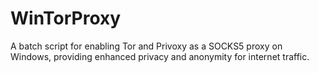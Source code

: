 # WinTorProxy
A batch script for enabling Tor and Privoxy as a SOCKS5 proxy on Windows, providing enhanced privacy and anonymity for internet traffic.
